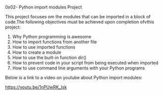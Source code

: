 0x02- Python import modules Project

This project focuses om the modules that can be imported in a block of code.The following objectives must be achieved upon completion ofvthis project: 

1. Why Python programming is awesome
2. How to import functions from another file
3. How to use imported functions
4. How to create a module
5. How to use the built-in function dir()
6. How to prevent code in your script from being executed when imported
7. How to use command line arguments with your Python programs

Below is a link to a video on youtube about Python import modules:

https://youtu.be/1nPUwRK_Isk
